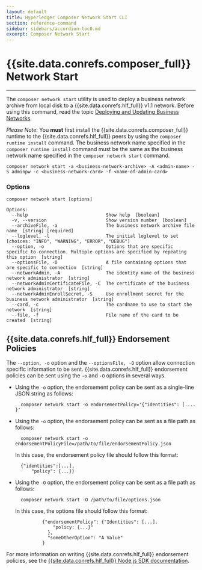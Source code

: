 ```yaml
---
layout: default
title: Hyperledger Composer Network Start CLI
section: reference-command
sidebar: sidebars/accordion-toc0.md
excerpt: Composer Network Start
---
```


# {{site.data.conrefs.composer_full}} Network Start

---

The `composer network start` utility is used to deploy a business network archive from local disk to a {{site.data.conrefs.hlf_full}} v1.1 network.
Before using this command, read the topic [Deploying and Updating Business Networks](../business-network/bnd-deploy.html).

_Please Note_: You **must** first install the {{site.data.conrefs.composer_full}} runtime to the {{site.data.conrefs.hlf_full}} peers by using the `composer runtime install` command. The business network name specified in the `composer runtime install` command must be the same as the business network name specified in the `composer network start` command.

```
composer network start -a <business-network-archive> -A <admin-name> -S adminpw -c <business-network-card> -f <name-of-admin-card>
```

### Options
```
composer network start [options]

Options:
  --help                             Show help  [boolean]
  -v, --version                      Show version number  [boolean]
  --archiveFile, -a                  The business network archive file name  [string] [required]
  --loglevel, -l                     The initial loglevel to set  [choices: "INFO", "WARNING", "ERROR", "DEBUG"]
  --option, -o                       Options that are specific specific to connection. Multiple options are specified by repeating this option  [string]
  --optionsFile, -O                  A file containing options that are specific to connection  [string]
  --networkAdmin, -A                 The identity name of the business network administrator  [string]
  --networkAdminCertificateFile, -C  The certificate of the business network administrator  [string]
  --networkAdminEnrollSecret, -S     Use enrollment secret for the business network administrator  [string]
  --card, -c                         The cardname to use to start the network  [string]
  --file, -f                         File name of the card to be created  [string]
```


## {{site.data.conrefs.hlf_full}} Endorsement Policies

The `--option, -o` option and the `--optionsFile, -O` option allow connection specific information to be sent. {{site.data.conrefs.hlf_full}} endorsement policies can be sent using the `-o` and `-O` options in several ways.

- Using the `-o` option, the endorsement policy can be sent as a single-line JSON string as follows:

        composer network start -o endorsementPolicy='{"identities": [.... }'

- Using the `-o` option, the endorsement policy can be sent as a file path as follows:

        composer network start -o endorsementPolicyFile=/path/to/file/endorsementPolicy.json

	In this case, the endorsement policy file should follow this format:

		{"identities":[...],
			"policy": {...}}

- Using the `-O` option, the endorsement policy can be sent as a file path as follows:

        composer network start -O /path/to/file/options.json

	In this case, the options file should follow this format:

				{"endorsementPolicy": {"Identities": [...].
				    "policy: {...}"
				  },
				  "someOtherOption": "A Value"
				}

For more information on writing {{site.data.conrefs.hlf_full}} endorsement policies, see the [{{site.data.conrefs.hlf_full}} Node.js SDK documentation](https://fabric-sdk-node.github.io/global.html#Policy).
